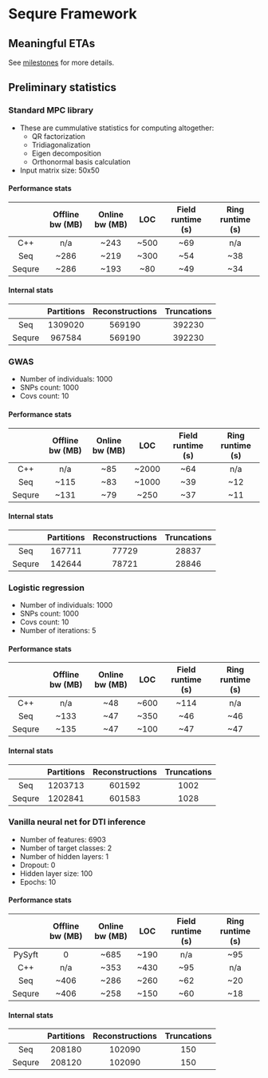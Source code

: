 # Sequre Framework

## Meaningful ETAs

See [milestones](https://github.com/0xTCG/sequre-framework/milestones?direction=asc&sort=due_date&state=open) for more details.

## Preliminary statistics

### Standard MPC library

- These are cummulative statistics for computing altogether:
  - QR factorization
  - Tridiagonalization
  - Eigen decomposition
  - Orthonormal basis calculation
- Input matrix size: 50x50

#### Performance stats

|        | Offline bw (MB) | Online bw (MB) |  LOC  | Field runtime (s) | Ring runtime (s) |
|:------:|:---------------:|:--------------:|:-----:|:-----------------:|:----------------:|
|   C++  |       n/a       |      ~243      |  ~500 |        ~69        |        n/a       |
|   Seq  |      ~286       |      ~219      |  ~300 |        ~54        |        ~38       |
| Sequre |      ~286       |      ~193      |  ~80  |        ~49        |        ~34       |

#### Internal stats

|        | Partitions | Reconstructions | Truncations |
|:------:|:----------:|:---------------:|:-----------:|
|   Seq  |  1309020   |      569190     |   392230    |
| Sequre |   967584   |      569190     |   392230    |

### GWAS

- Number of individuals: 1000
- SNPs count: 1000
- Covs count: 10

#### Performance stats

|        | Offline bw (MB) | Online bw (MB) |  LOC  | Field runtime (s) | Ring runtime (s) |
|:------:|:---------------:|:--------------:|:-----:|:-----------------:|:----------------:|
|   C++  |       n/a       |      ~85       | ~2000 |        ~64        |        n/a       |
|   Seq  |       ~115      |      ~83       | ~1000 |        ~39        |        ~12       |
| Sequre |       ~131      |      ~79       |  ~250 |        ~37        |        ~11       |

#### Internal stats

|        | Partitions | Reconstructions | Truncations |
|:------:|:----------:|:---------------:|:-----------:|
|   Seq  |   167711   |      77729      |   28837     |
| Sequre |   142644   |      78721      |   28846     |

### Logistic regression

- Number of individuals: 1000
- SNPs count: 1000
- Covs count: 10
- Number of iterations: 5

#### Performance stats

|        | Offline bw (MB) | Online bw (MB) |  LOC  | Field runtime (s) | Ring runtime (s) |
|:------:|:---------------:|:--------------:|:-----:|:-----------------:|:----------------:|
|   C++  |       n/a       |      ~48       |  ~600 |        ~114       |        n/a       |
|   Seq  |      ~133       |      ~47       |  ~350 |        ~46        |        ~46       |
| Sequre |      ~135       |      ~47       |  ~100 |        ~47        |        ~47       |

#### Internal stats

|        | Partitions | Reconstructions | Truncations |
|:------:|:----------:|:---------------:|:-----------:|
|   Seq  |   1203713  |      601592     |    1002     |
| Sequre |   1202841  |      601583     |    1028     |

### Vanilla neural net for DTI inference

- Number of features: 6903
- Number of target classes: 2
- Number of hidden layers: 1
- Dropout: 0
- Hidden layer size: 100
- Epochs: 10

#### Performance stats

|        | Offline bw (MB) | Online bw (MB) |  LOC  | Field runtime (s) | Ring runtime (s) |
|:------:|:---------------:|:--------------:|:-----:|:-----------------:|:----------------:|
| PySyft |        0        |      ~685      |  ~190 |         n/a       |         ~95      |
|   C++  |       n/a       |      ~353      |  ~430 |         ~95       |         n/a      |
|   Seq  |      ~406       |      ~286      |  ~260 |         ~62       |         ~20      |
| Sequre |      ~406       |      ~258      |  ~150 |         ~60       |         ~18      |

#### Internal stats

|        | Partitions | Reconstructions | Truncations |
|:------:|:----------:|:---------------:|:-----------:|
|   Seq  |   208180   |      102090     |     150     |
| Sequre |   208120   |      102090     |     150     |
